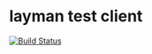 # layman test client
[![Build Status](https://travis-ci.org/jirik/layman-test-client.svg?branch=master)](https://travis-ci.org/jirik/layman-test-client)
